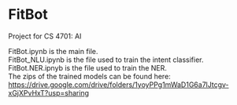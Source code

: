 # FitBot
Project for CS 4701: AI

FitBot.ipynb is the main file. <br>
FitBot_NLU.ipynb is the file used to train the intent classifier. <br>
FitBot.NER.ipnyb is the file used to train the NER. <br>
The zips of the trained models can be found here: https://drive.google.com/drive/folders/1yoyPPg1mWaD1G6a7lJtcgv-xGjXPvHxT?usp=sharing <br>
